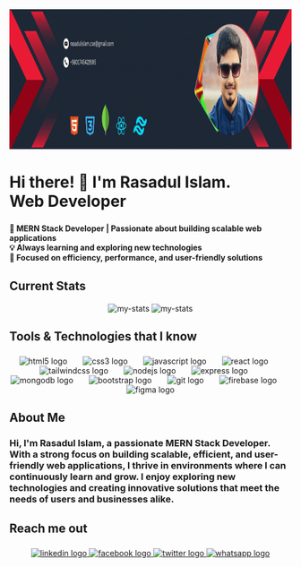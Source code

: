<div align="center">
  <img height="250" src="https://github.com/Rasadul-Islam/rasadul-islam/blob/main/image/rasadulislam.cse%40gmail.com.gif"  />
</div>

###

<div>
  <h1 align="left">Hi there! 👋 I'm  Rasadul Islam.<br>Web Developer</h1>
</div>

###

<h4 align="left">🚀 MERN Stack Developer | Passionate about building scalable web applications  <br>💡 Always learning and exploring new technologies  <br>🎯 Focused on efficiency, performance, and user-friendly solutions</h4>

###

<h2 align="left">Current Stats</h2>
<div align='center'>
  <img alt="my-stats" align="center" height="180px" src ="https://github-profile-summary-cards.vercel.app/api/cards/profile-details?username=rasadul-islam&theme=radical"/>
  <img alt="my-stats" align="center" height="180px" src ="https://github-readme-stats.vercel.app/api/top-langs/?username=rasadul-islam&langs_count=5&theme=radical"/>
</div>

###

<h2 align="left">Tools & Technologies that I know</h2>

###

<div align="center">
  <img src="https://cdn.jsdelivr.net/gh/devicons/devicon/icons/html5/html5-original.svg" height="40" alt="html5 logo"  />
  <img width="20" />
  <img src="https://cdn.jsdelivr.net/gh/devicons/devicon/icons/css3/css3-original.svg" height="40" alt="css3 logo"  />
  <img width="20" />
  <img src="https://cdn.jsdelivr.net/gh/devicons/devicon/icons/javascript/javascript-original.svg" height="40" alt="javascript logo"  />
  <img width="20" />
  <img src="https://cdn.jsdelivr.net/gh/devicons/devicon/icons/react/react-original.svg" height="40" alt="react logo"  />
  <img width="20" />
  <img src="https://cdn.simpleicons.org/tailwindcss/06B6D4" height="40" alt="tailwindcss logo"  />
  <img width="20" />
  <img src="https://cdn.jsdelivr.net/gh/devicons/devicon/icons/nodejs/nodejs-original.svg" height="40" alt="nodejs logo"  />
  <img width="20" />
  <img src="https://skillicons.dev/icons?i=express" height="40" alt="express logo"  />
  <img width="20" />
  <img src="https://skillicons.dev/icons?i=mongodb" height="40" alt="mongodb logo"  />
  <img width="20" />
  <img src="https://cdn.jsdelivr.net/gh/devicons/devicon/icons/bootstrap/bootstrap-original.svg" height="40" alt="bootstrap logo"  />
  <img width="20" />
  <img src="https://cdn.jsdelivr.net/gh/devicons/devicon/icons/git/git-original.svg" height="40" alt="git logo"  />
  <img width="20" />
  <img src="https://skillicons.dev/icons?i=firebase" height="40" alt="firebase logo"  />
  <img width="20" />
  <img src="https://skillicons.dev/icons?i=figma" height="40" alt="figma logo"  />
</div>

###
<h2 align="left" >About Me</h2>
<h3>
Hi, I'm Rasadul Islam, a passionate MERN Stack Developer. With a strong focus on building scalable, efficient, and user-friendly web applications, I thrive in environments where I can continuously learn and grow. I enjoy exploring new technologies and creating innovative solutions that meet the needs of users and businesses alike.
</h3>

###

<h2 align="left">Reach me out</h2>

###

<div align="center">
  <a href="https://www.linkedin.com/in/rasadul-islam-sg-gsf/" target="_blank">
    <img src="https://raw.githubusercontent.com/maurodesouza/profile-readme-generator/master/src/assets/icons/social/linkedin/default.svg" width="60" height="40" alt="linkedin logo"  />
  </a>
  <a href="https://www.facebook.com/rasadul.islam.sg.gsf/" target="_blank">
    <img src="https://raw.githubusercontent.com/maurodesouza/profile-readme-generator/master/src/assets/icons/social/facebook/default.svg" width="60" height="40" alt="facebook logo"  />
  </a>
  <a href="https://x.com/rasadul_sggsf" target="_blank">
    <img src="https://raw.githubusercontent.com/maurodesouza/profile-readme-generator/master/src/assets/icons/social/twitter/default.svg" width="60" height="40" alt="twitter logo"  />
  </a>
  <a href="https://wa.me/8801745422695" target="_blank">
    <img src="https://raw.githubusercontent.com/maurodesouza/profile-readme-generator/master/src/assets/icons/social/whatsapp/default.svg" width="60" height="40" alt="whatsapp logo"  />
  </a>
</div>

###
